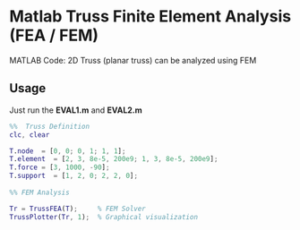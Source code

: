 # Matlab Truss Finite Element Analysis (FEA / FEM) 

MATLAB Code: 2D Truss (planar truss) can be analyzed using FEM 

	
	

## Usage

Just run the **EVAL1.m** and **EVAL2.m**

``` MATLAB
%%  Truss Definition
clc, clear

T.node  = [0, 0; 0, 1; 1, 1];
T.element  = [2, 3, 8e-5, 200e9; 1, 3, 8e-5, 200e9];
T.force = [3, 1000, -90]; 
T.support  = [1, 2, 0; 2, 2, 0];
           
%% FEM Analysis 

Tr = TrussFEA(T);     % FEM Solver 
TrussPlotter(Tr, 1);  % Graphical visualization

```


